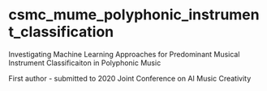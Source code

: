 # csmc_mume_polyphonic_instrument_classification

Investigating Machine Learning Approaches for Predominant Musical Instrument Classificaiton in Polyphonic Music

First author - submitted to 2020 Joint Conference on AI Music Creativity
